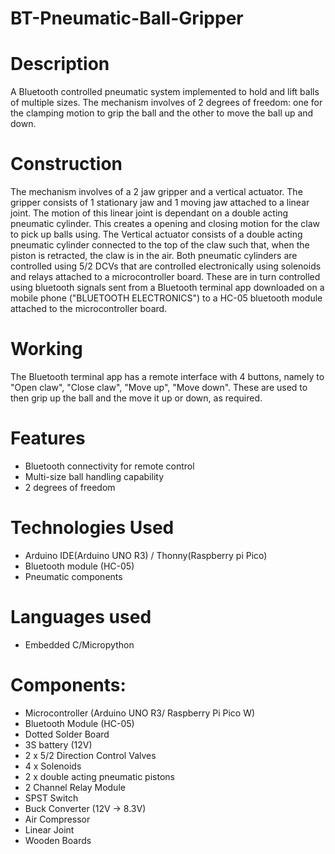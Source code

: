 # BT-Pneumatic-Ball-Gripper
# Description
A Bluetooth controlled pneumatic system implemented to hold and lift balls of multiple sizes. The mechanism involves of 2 degrees of freedom: one for the clamping motion to grip the ball and the other to move the ball up and down.

# Construction
The mechanism involves of a 2 jaw gripper and a vertical actuator. The gripper consists of 1 stationary jaw and 1 moving jaw attached to a linear joint. The motion of this linear joint is dependant on a double acting pneumatic cylinder. This creates a opening and closing motion for the claw to pick up balls using. The Vertical actuator consists of a double acting pneumatic cylinder  connected to the top of the claw such that, when the piston is retracted, the claw is in the air.
Both pneumatic cylinders are controlled using 5/2 DCVs that are controlled electronically using solenoids and relays attached to a microcontroller board. These are in turn controlled using bluetooth signals sent from a Bluetooth terminal app downloaded on a mobile phone ("BLUETOOTH ELECTRONICS") to a HC-05 bluetooth module attached to the microcontroller board.

# Working
The Bluetooth terminal app has a remote interface with 4 buttons, namely to "Open claw", "Close claw", "Move up", "Move down". These are used to then grip up the ball and the move it up or down, as required.

# Features
- Bluetooth connectivity for remote control
- Multi-size ball handling capability
- 2 degrees of freedom

# Technologies Used
- Arduino IDE(Arduino UNO R3) / Thonny(Raspberry pi Pico)
- Bluetooth module (HC-05)
- Pneumatic components

# Languages used
- Embedded C/Micropython

# Components:
- Microcontroller (Arduino UNO R3/ Raspberry Pi Pico W)
- Bluetooth Module (HC-05)
- Dotted Solder Board
- 3S battery (12V)
- 2 x 5/2 Direction Control Valves
- 4 x Solenoids
- 2 x double acting pneumatic pistons
- 2 Channel Relay Module
- SPST Switch
- Buck Converter (12V -> 8.3V)
- Air Compressor
- Linear Joint
- Wooden Boards
